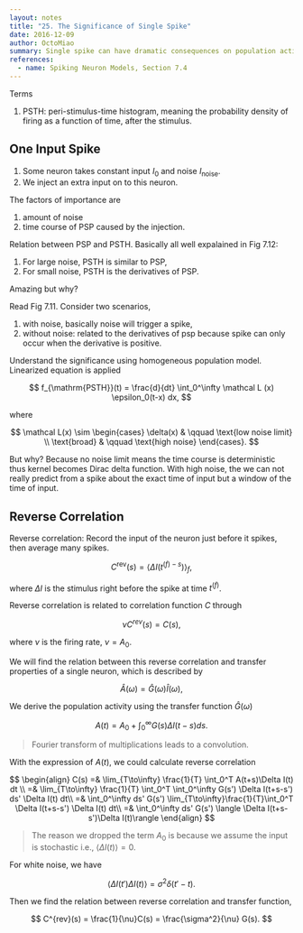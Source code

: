 ```yaml
---
layout: notes
title: "25. The Significance of Single Spike"
date: 2016-12-09
author: OctoMiao
summary: Single spike can have dramatic consequences on population activity.
references:
  - name: Spiking Neuron Models, Section 7.4
---
```


Terms

1. PSTH: peri-stimulus-time histogram, meaning the probability density of firing as a function of time, after the stimulus.


## One Input Spike

1. Some neuron takes constant input $I_0$ and noise $I_{\mathrm{noise}}$.
2. We inject an extra input on to this neuron.

The factors of importance are

1. amount of noise
2. time course of PSP caused by the injection.


Relation between PSP and PSTH. Basically all well expalained in Fig 7.12:

1. For large noise, PSTH is similar to PSP,
2. For small noise, PSTH is the derivatives of PSP.

Amazing but why?

Read Fig 7.11.
Consider two scenarios,

1. with noise, basically noise will trigger a spike,
2. without noise: related to the derivatives of psp because spike can only occur when the derivative is positive.



Understand the significance using homogeneous population model. Linearized equation is applied

$$
f_{\mathrm{PSTH}}(t) = \frac{d}{dt} \int_0^\infty \mathcal L (x) \epsilon_0(t-x) dx,
$$

where

$$
\mathcal L(x) \sim \begin{cases}
\delta(x) & \qquad \text{low noise limit} \\
\text{broad} & \qquad \text{high noise}
\end{cases}.
$$

<div class="notes--extra" markdown="1">
But why? Because no noise limit means the time course is deterministic thus kernel becomes Dirac delta function. With high noise, the we can not really predict from a spike about the exact time of input but a window of the time of input.
</div>


## Reverse Correlation

Reverse correlation: Record the input of the neuron just before it spikes, then average many spikes.

$$
C^{\mathrm{rev}}(s) = \langle \Delta I(t^{(f)-s}) \rangle_f,
$$

where $\Delta I$ is the stimulus right before the spike at time $t^{(f)}$.

Reverse correlation is related to correlation function $C$ through

$$
\nu C^{rev}(s) = C(s),
$$

where $\nu$ is the firing rate, $\nu=A_0$.

We will find the relation between this reverse correlation and transfer properties of a single neuron, which is described by

$$
\hat A(\omega) = \hat G(\omega) \hat I(\omega),
$$

We derive the population activity using the transfer function $\hat G(\omega)$

$$
A(t) = A_0 + \int_0^\infty G(s) \Delta I(t-s) ds.
$$

> Fourier transform of multiplications leads to a convolution.

With the expression of $A(t)$, we could calculate reverse correlation

$$
\begin{align}
C(s) =& \lim_{T\to\infty} \frac{1}{T} \int_0^T A(t+s)\Delta I(t) dt \\
=& \lim_{T\to\infty} \frac{1}{T} \int_0^T \int_0^\infty G(s') \Delta I(t+s-s') ds' \Delta I(t) dt\\
=& \int_0^\infty ds' G(s') \lim_{T\to\infty}\frac{1}{T}\int_0^T \Delta I(t+s-s') \Delta I(t) dt\\
=& \int_0^\infty ds' G(s') \langle \Delta I(t+s-s')\Delta I(t)\rangle
\end{align}
$$

> The reason we dropped the term $A_0$ is because we assume the input is stochastic i.e., $\langle \Delta I(t)\rangle=0$.

For white noise, we have

$$
\langle \Delta I(t')\Delta I(t)\rangle=\sigma^2\delta(t'-t).
$$

Then we find the relation between reverse correlation and transfer function,

$$
C^{rev}(s) = \frac{1}{\nu}C(s) = \frac{\sigma^2}{\nu} G(s).
$$



